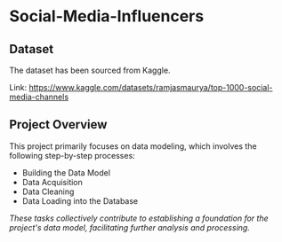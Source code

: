 # Social-Media-Influencers

## Dataset

The dataset has been sourced from Kaggle.

Link: https://www.kaggle.com/datasets/ramjasmaurya/top-1000-social-media-channels

## Project Overview

This project primarily focuses on data modeling, which involves the following step-by-step processes:
- Building the Data Model
- Data Acquisition
- Data Cleaning
- Data Loading into the Database



_These tasks collectively contribute to establishing a foundation for the project's data model, facilitating further analysis and processing._